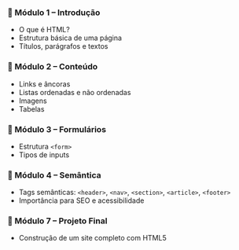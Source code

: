 ### 🔹 Módulo 1 – Introdução  
- O que é HTML?  
- Estrutura básica de uma página  
- Títulos, parágrafos e textos  

### 🔹 Módulo 2 – Conteúdo  
- Links e âncoras  
- Listas ordenadas e não ordenadas  
- Imagens  
- Tabelas  

### 🔹 Módulo 3 – Formulários  
- Estrutura `<form>`  
- Tipos de inputs  

### 🔹 Módulo 4 – Semântica  
- Tags semânticas: `<header>`, `<nav>`, `<section>`, `<article>`, `<footer>`  
- Importância para SEO e acessibilidade  

### 🔹 Módulo 7 – Projeto Final  
- Construção de um site completo com HTML5  
